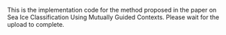 
This is the implementation code for the method proposed in the paper on Sea Ice Classification Using Mutually Guided Contexts. Please wait for the upload to complete.
